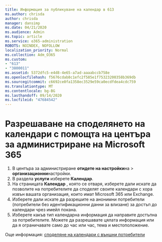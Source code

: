 ```yaml
---
title: Информация за публикуване на календар в 613
ms.author: chrisda
author: chrisda
manager: dansimp
ms.date: 04/21/2020
ms.audience: Admin
ms.topic: article
ms.service: o365-administration
ROBOTS: NOINDEX, NOFOLLOW
localization_priority: Normal
ms.collection: Adm_O365
ms.custom:
- "613"
- "3800011"
ms.assetid: 5372dfc5-e4d8-4e65-a7ad-aaaabccb758e
ms.openlocfilehash: f5676cdab8c1efc2f585e1f75323200358b369db
ms.sourcegitcommit: c6692ce0fa1358ec3529e59ca0ecdfdea4cdc759
ms.translationtype: MT
ms.contentlocale: bg-BG
ms.lasthandoff: 09/14/2020
ms.locfileid: "47684542"
---
```

# <a name="enable-calendar-sharing-using-the-microsoft-365-admin-center"></a>Разрешаване на споделянето на календари с помощта на центъра за администриране на Microsoft 365

1. В центъра за администриране **отидете на настройки**на   >   **организационни**настройки.
2. В раздела  **услуги**  изберете  **Календар**.
3. На страницата  **Календар**  , която се отваря, изберете дали искате да позволите на потребителите да споделят своите календари с хора извън вашата организация, които имат Microsoft 365 или Exchange.
4. Изберете дали искате да разрешите на анонимни потребители (потребители без идентификационни данни за влизане) за достъп до календари чрез имейл покана.
5. Изберете какъв тип календарна информация да направите достъпна за потребителите. Можете да разрешавате цялата информация или да я ограничавате само до час или час, тема и местоположение.

Още информация: [споделяне на календари с външни потребители](https://docs.microsoft.com/microsoft-365/admin/manage/share-calendars-with-external-users)
